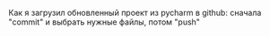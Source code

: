 Как я загрузил обновленный проект из pycharm в github: сначала "commit" и выбрать нужные файлы, потом "push"
